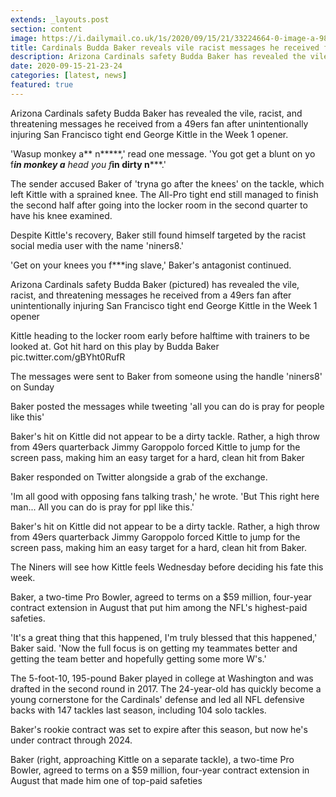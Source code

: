 ```yaml
---
extends: _layouts.post
section: content
image: https://i.dailymail.co.uk/1s/2020/09/15/21/33224664-0-image-a-98_1600201051134.jpg 
title: Cardinals Budda Baker reveals vile racist messages he received from 49ers fan 
description: Arizona Cardinals safety Budda Baker has revealed the vile, racist, and threatening messages he received from a 49ers fan after unintentionally injuring San Francisco tight end George Kittle. 
date: 2020-09-15-21-23-24 
categories: [latest, news] 
featured: true 
--- 
```

Arizona Cardinals safety Budda Baker has revealed the vile, racist, and threatening messages he received from a 49ers fan after unintentionally injuring San Francisco tight end George Kittle in the Week 1 opener.

'Wasup monkey a** n*****,' read one message. 'You got get a blunt on yo f***in monkey a** head you f***in dirty n*****.'

The sender accused Baker of 'tryna go after the knees' on the tackle, which left Kittle with a sprained knee. The All-Pro tight end still managed to finish the second half after going into the locker room in the second quarter to have his knee examined.

Despite Kittle's recovery, Baker still found himself targeted by the racist social media user with the name 'niners8.'

'Get on your knees you f***ing slave,' Baker's antagonist continued.

Arizona Cardinals safety Budda Baker (pictured) has revealed the vile, racist, and threatening messages he received from a 49ers fan after unintentionally injuring San Francisco tight end George Kittle in the Week 1 opener

Kittle heading to the locker room early before halftime with trainers to be looked at. Got hit hard on this play by Budda Baker pic.twitter.com/gBYht0RufR

The messages were sent to Baker from someone using the handle 'niners8' on Sunday 

Baker posted the messages while tweeting 'all you can do is pray for people like this'

Baker's hit on Kittle did not appear to be a dirty tackle. Rather, a high throw from 49ers quarterback Jimmy Garoppolo forced Kittle to jump for the screen pass, making him an easy target for a hard, clean hit from Baker

Baker responded on Twitter alongside a grab of the exchange.

'Im all good with opposing fans talking trash,' he wrote. 'But This right here man... All you can do is pray for ppl like this.'

Baker's hit on Kittle did not appear to be a dirty tackle. Rather, a high throw from 49ers quarterback Jimmy Garoppolo forced Kittle to jump for the screen pass, making him an easy target for a hard, clean hit from Baker.

The Niners will see how Kittle feels Wednesday before deciding his fate this week.

Baker, a two-time Pro Bowler, agreed to terms on a $59 million, four-year contract extension in August that put him among the NFL's highest-paid safeties.

'It's a great thing that this happened, I'm truly blessed that this happened,' Baker said. 'Now the full focus is on getting my teammates better and getting the team better and hopefully getting some more W's.'

The 5-foot-10, 195-pound Baker played in college at Washington and was drafted in the second round in 2017. The 24-year-old has quickly become a young cornerstone for the Cardinals' defense and led all NFL defensive backs with 147 tackles last season, including 104 solo tackles.

Baker's rookie contract was set to expire after this season, but now he's under contract through 2024.

Baker (right, approaching Kittle on a separate tackle), a two-time Pro Bowler, agreed to terms on a $59 million, four-year contract extension in August that made him one of top-paid safeties


